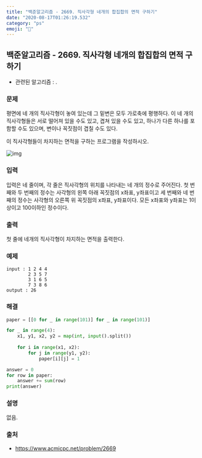 ```yaml
---
title: "백준알고리즘 - 2669. 직사각형 네개의 합집합의 면적 구하기"
date: "2020-08-17T01:26:19.532"
category: "ps"
emoji: "💫"
---
```


## 백준알고리즘 - 2669. 직사각형 네개의 합집합의 면적 구하기

- 관련된 알고리즘 : .

### 문제

평면에 네 개의 직사각형이 놓여 있는데 그 밑변은 모두 가로축에 평행하다. 이 네 개의 직사각형들은 서로 떨어져 있을 수도 있고, 겹쳐 있을 수도 있고, 하나가 다른 하나를 포함할 수도 있으며, 변이나 꼭짓점이 겹칠 수도 있다.

이 직사각형들이 차지하는 면적을 구하는 프로그램을 작성하시오.

![img](https://www.acmicpc.net/upload/images/8vR77Ew2O2PqvZ1lER716.png)

### 입력

입력은 네 줄이며, 각 줄은 직사각형의 위치를 나타내는 네 개의 정수로 주어진다. 첫 번째와 두 번째의 정수는 사각형의 왼쪽 아래 꼭짓점의 x좌표, y좌표이고 세 번째와 네 번째의 정수는 사각형의 오른쪽 위 꼭짓점의 x좌표, y좌표이다. 모든 x좌표와 y좌표는 1이상이고 100이하인 정수이다.

### 출력

첫 줄에 네개의 직사각형이 차지하는 면적을 출력한다.

### 예제

```
input : 1 2 4 4
        2 3 5 7
        3 1 6 5
        7 3 8 6
output : 26
```

### 해결

```python
paper = [[0 for _ in range(101)] for _ in range(101)]

for _ in range(4):
    x1, y1, x2, y2 = map(int, input().split())
    
    for i in range(x1, x2):
        for j in range(y1, y2):
            paper[i][j] = 1

answer = 0
for row in paper:
    answer += sum(row)
print(answer)
```

### 설명

없음.

### 출처

- https://www.acmicpc.net/problem/2669
